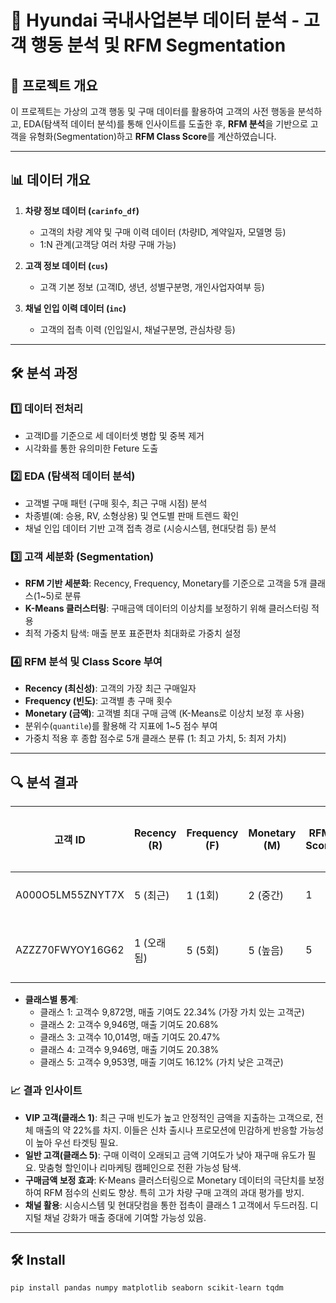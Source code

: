 # 🚗 Hyundai 국내사업본부 데이터 분석 - 고객 행동 분석 및 RFM Segmentation

## 📖 프로젝트 개요
이 프로젝트는 가상의 고객 행동 및 구매 데이터를 활용하여 고객의 사전 행동을 분석하고, EDA(탐색적 데이터 분석)를 통해 인사이트를 도출한 후, **RFM 분석**을 기반으로 고객을 유형화(Segmentation)하고 **RFM Class Score**를 계산하였습니다.

---

## 📊 데이터 개요

1. **차량 정보 데이터 (`carinfo_df`)**
   - 고객의 차량 계약 및 구매 이력 데이터 (차량ID, 계약일자, 모델명 등)
   - 1:N 관계(고객당 여러 차량 구매 가능)

2. **고객 정보 데이터 (`cus`)**
   - 고객 기본 정보 (고객ID, 생년, 성별구분명, 개인사업자여부 등)

3. **채널 인입 이력 데이터 (`inc`)**
   - 고객의 접촉 이력 (인입일시, 채널구분명, 관심차량 등)

---

## 🛠️ 분석 과정

### 1️⃣ 데이터 전처리
- 고객ID를 기준으로 세 데이터셋 병합 및 중복 제거
- 시각화를 통한 유의미한 Feture 도출

### 2️⃣ EDA (탐색적 데이터 분석)
- 고객별 구매 패턴 (구매 횟수, 최근 구매 시점) 분석
- 차종별(예: 승용, RV, 소형상용) 및 연도별 판매 트렌드 확인
- 채널 인입 데이터 기반 고객 접촉 경로 (시승시스템, 현대닷컴 등) 분석

### 3️⃣ 고객 세분화 (Segmentation)
- **RFM 기반 세분화**: Recency, Frequency, Monetary를 기준으로 고객을 5개 클래스(1~5)로 분류
- **K-Means 클러스터링**: 구매금액 데이터의 이상치를 보정하기 위해 클러스터링 적용
- 최적 가중치 탐색: 매출 분포 표준편차 최대화로 가중치 설정

### 4️⃣ RFM 분석 및 Class Score 부여
- **Recency (최신성)**: 고객의 가장 최근 구매일자
- **Frequency (빈도)**: 고객별 총 구매 횟수
- **Monetary (금액)**: 고객별 최대 구매 금액 (K-Means로 이상치 보정 후 사용)
- 분위수(`quantile`)를 활용해 각 지표에 1~5 점수 부여
- 가중치 적용 후 종합 점수로 5개 클래스 분류 (1: 최고 가치, 5: 최저 가치)

---

## 🔍 분석 결과
| 고객 ID          | Recency (R) | Frequency (F) | Monetary (M) | RFM Score | 고객 유형     |
|-----------------|-------------|---------------|--------------|-----------|------------|
| A000O5LM55ZNYT7X| 5 (최근)     | 1 (1회)       | 2 (중간)      | 1         | VIP 고객    |
| AZZZ70FWYOY16G62| 1 (오래됨)    | 5 (5회)       | 5 (높음)      | 5         | 일반 고객    |

- **클래스별 통계**:
  - 클래스 1: 고객수 9,872명, 매출 기여도 22.34% (가장 가치 있는 고객군)
  - 클래스 2: 고객수 9,946명, 매출 기여도 20.68%
  - 클래스 3: 고객수 10,014명, 매출 기여도 20.47%
  - 클래스 4: 고객수 9,946명, 매출 기여도 20.38%
  - 클래스 5: 고객수 9,953명, 매출 기여도 16.12% (가치 낮은 고객군)

### 📈 결과 인사이트
- **VIP 고객(클래스 1)**: 최근 구매 빈도가 높고 안정적인 금액을 지출하는 고객으로, 전체 매출의 약 22%를 차지. 이들은 신차 출시나 프로모션에 민감하게 반응할 가능성이 높아 우선 타겟팅 필요.
- **일반 고객(클래스 5)**: 구매 이력이 오래되고 금액 기여도가 낮아 재구매 유도가 필요. 맞춤형 할인이나 리마케팅 캠페인으로 전환 가능성 탐색.
- **구매금액 보정 효과**: K-Means 클러스터링으로 Monetary 데이터의 극단치를 보정하여 RFM 점수의 신뢰도 향상. 특히 고가 차량 구매 고객의 과대 평가를 방지.
- **채널 활용**: 시승시스템 및 현대닷컴을 통한 접촉이 클래스 1 고객에서 두드러짐. 디지털 채널 강화가 매출 증대에 기여할 가능성 있음.

---

## 🛠️ Install
  ```bash
  pip install pandas numpy matplotlib seaborn scikit-learn tqdm